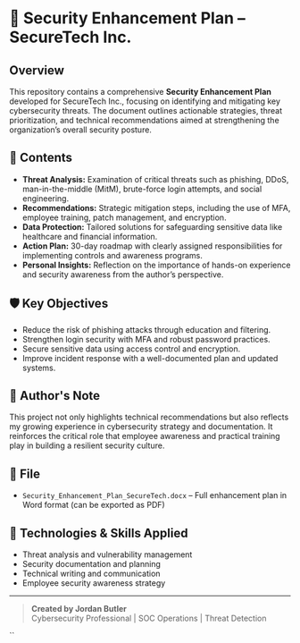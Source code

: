 # 🔐 Security Enhancement Plan – SecureTech Inc.

## Overview

This repository contains a comprehensive **Security Enhancement Plan** developed for SecureTech Inc., focusing on identifying and mitigating key cybersecurity threats. The document outlines actionable strategies, threat prioritization, and technical recommendations aimed at strengthening the organization’s overall security posture.

## 📄 Contents

- **Threat Analysis:** Examination of critical threats such as phishing, DDoS, man-in-the-middle (MitM), brute-force login attempts, and social engineering.
- **Recommendations:** Strategic mitigation steps, including the use of MFA, employee training, patch management, and encryption.
- **Data Protection:** Tailored solutions for safeguarding sensitive data like healthcare and financial information.
- **Action Plan:** 30-day roadmap with clearly assigned responsibilities for implementing controls and awareness programs.
- **Personal Insights:** Reflection on the importance of hands-on experience and security awareness from the author’s perspective.

## 🛡️ Key Objectives

- Reduce the risk of phishing attacks through education and filtering.
- Strengthen login security with MFA and robust password practices.
- Secure sensitive data using access control and encryption.
- Improve incident response with a well-documented plan and updated systems.

## 🧠 Author's Note

This project not only highlights technical recommendations but also reflects my growing experience in cybersecurity strategy and documentation. It reinforces the critical role that employee awareness and practical training play in building a resilient security culture.

## 📁 File

- `Security_Enhancement_Plan_SecureTech.docx` – Full enhancement plan in Word format (can be exported as PDF)

## 📌 Technologies & Skills Applied

- Threat analysis and vulnerability management
- Security documentation and planning
- Technical writing and communication
- Employee security awareness strategy

---

> **Created by Jordan Butler**  
> Cybersecurity Professional | SOC Operations | Threat Detection  

``
